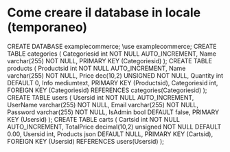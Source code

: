 # Come creare il database in locale (temporaneo)

CREATE DATABASE examplecommerce;
\use examplecommerce;
CREATE TABLE categories (
    Categoriesid int NOT NULL AUTO_INCREMENT,
    Name varchar(255) NOT NULL,
    PRIMARY KEY (Categoriesid)
);
CREATE TABLE products (
    Productsid int NOT NULL AUTO_INCREMENT,
    Name varchar(255) NOT NULL,
    Price dec(10,2) UNSIGNED NOT NULL,
    Quantity int DEFAULT 0,
    Info mediumtext,
    PRIMARY KEY (Productsid),
    Categoriesid int,
    FOREIGN KEY (Categoriesid) REFERENCES categories(Categoriesid)
);
CREATE TABLE users (
    Usersid int NOT NULL AUTO_INCREMENT,
    UserName varchar(255) NOT NULL,
    Email varchar(255) NOT NULL,
    Password varchar(255) NOT NULL,
    IsAdmin bool DEFAULT false,
    PRIMARY KEY (Usersid)
);
CREATE TABLE carts (
  Cartsid int NOT NULL AUTO_INCREMENT,
  TotalPrice decimal(10,2) unsigned NOT NULL DEFAULT 0.00,
  Usersid int,
  Products json DEFAULT NULL,
  PRIMARY KEY (Cartsid),
  FOREIGN KEY (Usersid) REFERENCES users(Usersid) 
);